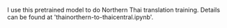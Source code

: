 I use this pretrained model to do Northern Thai translation training. Details can be found at 'thainorthern-to-thaicentral.ipynb'.
